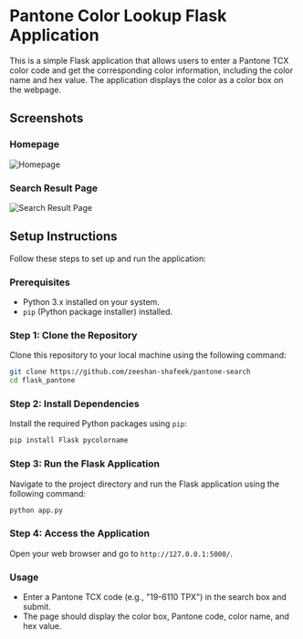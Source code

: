 
# Pantone Color Lookup Flask Application

This is a simple Flask application that allows users to enter a Pantone TCX color code and get the corresponding color information, including the color name and hex value. The application displays the color as a color box on the webpage.

## Screenshots

### Homepage
![Homepage](https://i.imgur.com/XyXCUZZ.png)

### Search Result Page
![Search Result Page](https://i.imgur.com/zRjZKjL.png)

## Setup Instructions

Follow these steps to set up and run the application:

### Prerequisites

- Python 3.x installed on your system.
- `pip` (Python package installer) installed.

### Step 1: Clone the Repository

Clone this repository to your local machine using the following command:

```sh
git clone https://github.com/zeeshan-shafeek/pantone-search
cd flask_pantone
```

### Step 2: Install Dependencies

Install the required Python packages using `pip`:

```sh
pip install Flask pycolorname
```

### Step 3: Run the Flask Application

Navigate to the project directory and run the Flask application using the following command:

```sh
python app.py
```

### Step 4: Access the Application

Open your web browser and go to `http://127.0.0.1:5000/`. 

### Usage

- Enter a Pantone TCX code (e.g., "19-6110 TPX") in the search box and submit.
- The page should display the color box, Pantone code, color name, and hex value.
